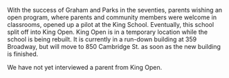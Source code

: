 With the success of Graham and Parks in the seventies, parents wishing an open program, where parents and community members were welcome in classrooms, opened up a pilot at the King School. Eventually, this school split off into King Open. King Open is in a temporary location while the school is being rebuilt. It is currently in a run-down building at 359 Broadway, but will move to 850 Cambridge St. as soon as the new building is finished.

We have not yet interviewed a parent from King Open. 